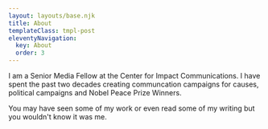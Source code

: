 ```yaml
---
layout: layouts/base.njk
title: About
templateClass: tmpl-post
eleventyNavigation:
  key: About
  order: 3
---
```


I am a Senior Media Fellow at the Center for Impact Communications. I have spent the past two decades creating communcation campaigns for causes, political campaigns and Nobel Peace Prize Winners.

You may have seen some of my work or even read some of my writing but you wouldn't know it was me.

